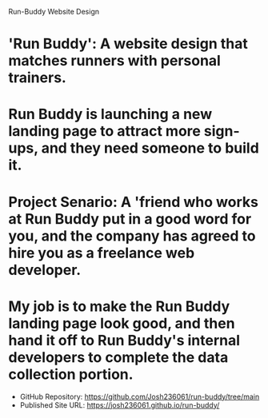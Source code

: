 Run-Buddy Website Design

# 'Run Buddy': A website design that matches runners with personal trainers. 
# Run Buddy is launching a new landing page to attract more sign-ups, and they need someone to build it. 
# Project Senario: A 'friend who works at Run Buddy put in a good word for you, and the company has agreed to hire you as a freelance web developer. 
# My job is to make the Run Buddy landing page look good, and then hand it off to Run Buddy's internal developers to complete the data collection portion.

* GitHub Repository: https://github.com/Josh236061/run-buddy/tree/main
* Published Site URL: https://josh236061.github.io/run-buddy/
